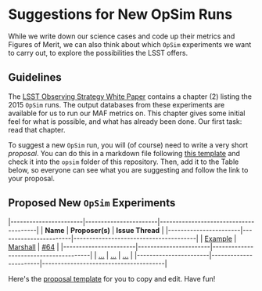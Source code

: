 # Suggestions for New OpSim Runs

While we write down our science cases and code up their metrics and
Figures of Merit, we can also think about which `OpSim` experiments
we want to carry out, to explore the possibilities the LSST offers.

## Guidelines

The [LSST Observing Strategy White Paper](https://github.com/LSSTScienceCollaborations/ObservingStrategy/raw/master/whitepaper/LSST_Observing_Strategy_White_Paper.pdf) contains a chapter (2) listing the 2015 `OpSim` runs. The output databases from these
experiments are available for us to run our MAF metrics on. This chapter gives some initial feel for what is possible, and what has already been done. Our first task: read that chapter.

To suggest a new `OpSim` run, you will (of course) need to write a very short *proposal*. You can do this in a markdown file following [this template]() and check it into the `opsim` folder of this repository. Then, add it to the Table below, so everyone can see what you are suggesting and follow the link to your proposal.

## Proposed New `OpSim` Experiments

|-----------------------|-----------------------|---------------------------------------|
| **Name**              | **Proposer(s)**       | **Issue Thread**                      |
|-----------------------|-----------------------|---------------------------------------|
| [Example](https://github.com/LSSTScienceCollaborations/ObservingStrategy/blob/master/opsim/ProposalExample.md)
    | [Marshall](https://github.com/drphilmarshall)
        | [#64](https://github.com/LSSTScienceCollaborations/ObservingStrategy/issues/64) |
|-----------------------|-----------------------|---------------------------------------|
| [...](https://github.com/LSSTScienceCollaborations/ObservingStrategy/blob/master/opsim/)
    | [...](https://github.com/)
        | [...](https://github.com/LSSTScienceCollaborations/ObservingStrategy/issues/) |
|-----------------------|-----------------------|---------------------------------------|

Here's the [proposal template](https://github.com/LSSTScienceCollaborations/ObservingStrategy/blob/master/opsim/ProposalTemplate.md)
for you to copy and edit. Have fun!
